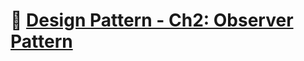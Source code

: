 # :notebook_with_decorative_cover: [Design Pattern - Ch2: Observer Pattern](https://zealous-open-f6a.notion.site/Design-Pattern-Ch2-The-Observer-41c5e83d73e6490b8996a24abcc6501a?pvs=4)
